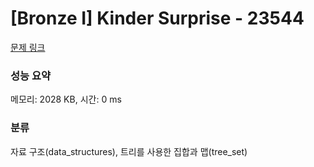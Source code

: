 # [Bronze I] Kinder Surprise - 23544 

[문제 링크](https://www.acmicpc.net/problem/23544) 

### 성능 요약

메모리: 2028 KB, 시간: 0 ms

### 분류

자료 구조(data_structures), 트리를 사용한 집합과 맵(tree_set)

